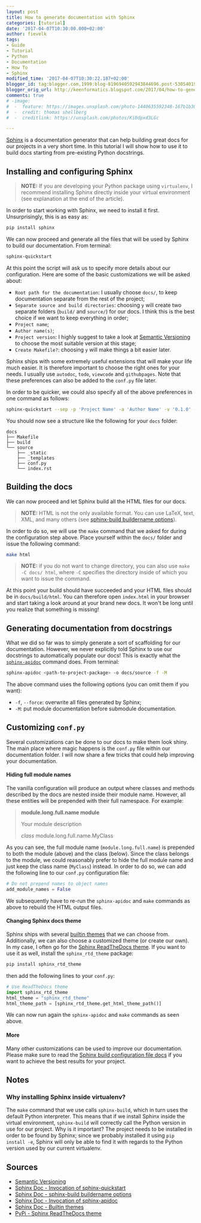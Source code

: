 ```yaml
---
layout: post
title: How to generate documentation with Sphinx
categories: [tutorial]
date: '2017-04-07T10:30:00.000+02:00'
author: fievelk
tags:
- Guide
- Tutorial
- Python
- Documentation
- How To
- Sphinx
modified_time: '2017-04-07T10:30:22.187+02:00'
blogger_id: tag:blogger.com,1999:blog-8196940592943844696.post-5305401977153190905
blogger_orig_url: http://keenformatics.blogspot.com/2017/04/how-to-generate-documentation-with.html
comments: true
# -image:
#  -  feature: https://images.unsplash.com/photo-1440635592348-167b1b30296f?crop=entropy&dpr=2&fit=crop&fm=jpg&h=475&ixjsv=2.1.0&ixlib=rb-0.3.5&q=50&w=1250
#  -  credit: thomas shellberg
#  -  creditlink: https://unsplash.com/photos/Ki0dpxd3LGc

---
```


[Sphinx][8] is a documentation generator that can help building great docs for our projects in a very short time. In this tutorial I will show how to use it to build docs starting from pre-existing Python docstrings.

<!--more-->
## Installing and configuring Sphinx

> **NOTE:** If you are developing your Python package using `virtualenv`, I recommend installing Sphinx directly inside your virtual environment (see explanation at the end of the article).

In order to start working with Sphinx, we need to install it first. Unsurprisingly, this is as easy as:

```bash
pip install sphinx
```

We can now proceed and generate all the files that will be used by Sphinx to build our documentation. From terminal:

```bash
sphinx-quickstart
```

At this point the script will ask us to specify more details about our configuration. Here are some of the basic customizations we will be asked about:
- `Root path for the documentation`: I usually choose `docs/`, to keep documentation separate from the rest of the project;
- `Separate source and build directories`: choosing `y` will create two separate folders (`build/` and `source/`) for our docs. I think this is the best choice if we want to keep everything in order;
- `Project name`;
- `Author name(s)`;
- `Project version`: I highly suggest to take a look at [Semantic Versioning][1] to choose the most suitable version at this stage;
- `Create Makefile?`: choosing `y` will make things a bit easier later.

Sphinx ships with some extremely useful extensions that will make your life much easier. It is therefore important to choose the right ones for your needs. I usually use `autodoc`, `todo`, `viewcode` and `githubpages`. Note that these preferences can also be added to the `conf.py` file later.

In order to be quicker, we could also specify all of the above preferences in one command as follows:
```bash
sphinx-quickstart --sep -p 'Project Name' -a 'Author Name' -v '0.1.0' --makefile --ext-autodoc --ext-todo --ext-viewcode --ext-githubpages docs/
```

You should now see a structure like the following for your `docs` folder:

```
docs
├── Makefile
├── build
└── source
    ├── _static
    ├── _templates
    ├── conf.py
    └── index.rst
```

## Building the docs

We can now proceed and let Sphinx build all the HTML files for our docs.
> **NOTE:** HTML is not the only available format. You can use LaTeX, text, XML, and many others (see [sphinx-build buildername options][3]).

In order to do so, we will use the `make` command that we asked for during the configuration step above. Place yourself within the `docs/` folder and issue the following command:

```bash
make html
```

> **NOTE:** if you do not want to change directory, you can also use `make -C docs/ html`, where `-C` specifies the directory inside of which you want to issue the command.

At this point your build should have succeeded and your HTML files should be in `docs/build/html`. You can therefore open `index.html` in your browser and start taking a look around at your brand new docs. It won't be long until you realize that something is missing!

## Generating documentation from docstrings

What we did so far was to simply generate a sort of scaffolding for our documentation. However, we never explicitly told Sphinx to use our docstrings to automatically populate our docs! This is exactly what the [`sphinx-apidoc`][4] command does. From terminal:

```bash
sphinx-apidoc <path-to-project-package> -o docs/source -f -M
```

The above command uses the following options (you can omit them if you want):
- `-f`, `--force`: overwrite all files generated by Sphinx;
- `-M`: put module documentation before submodule documentation.

## Customizing `conf.py`

Several customizations can be done to our docs to make them look shiny. The main place where magic happens is the `conf.py` file within our documentation folder. I will now share a few tricks that could help improving your documentation.

#### Hiding full module names

The vanilla configuration will produce an output where classes and methods described by the docs are nested inside their module name. However, all these entities will be prepended with their full namespace. For example:

> **module.long.full.name module**
>
> Your module description
>
> *class* module.long.full.name.MyClass

As you can see, the full module name (`module.long.full.name`) is prepended to both the module (above) and the class (below). Since the class belongs to the module, we could reasonably prefer to hide the full module name and just keep the class name (`MyClass`) instead. In order to do so, we can add the following line to our `conf.py` configuration file:

```python
# Do not prepend names to object names
add_module_names = False
```

We subsequently have to re-run the `sphinx-apidoc` and `make` commands as above to rebuild the HTML output files.

#### Changing Sphinx docs theme

Sphinx ships with several [builtin themes][5] that we can choose from. Additionally, we can also choose a customized theme (or create our own). In my case, I often go for the [Sphinx ReadTheDocs theme][6]. If you want to use it as well, install the `sphinx_rtd_theme` package:

```bash
pip install sphinx_rtd_theme
```

then add the following lines to your `conf.py`:

```python
# Use ReadTheDocs theme
import sphinx_rtd_theme
html_theme = "sphinx_rtd_theme"
html_theme_path = [sphinx_rtd_theme.get_html_theme_path()]
```

We can now run again the `sphinx-apidoc` and `make` commands as seen above.

#### More

Many other customizations can be used to improve our documentation. Please make sure to read the [Sphinx build configuration file docs][7] if you want to achieve the best results for your project.


## Notes

### Why installing Sphinx inside virtualenv?

The `make` command that we use calls `sphinx-build`, which in turn uses the default Python interpreter. This means that if we install Sphinx inside the virtual environment, `sphinx-build` will correctly call the Python version in use for our project. Why is it important? The project needs to be installed in order to be found by Sphinx; since we probably installed it using `pip install -e`, Sphinx will only be able to find it with regards to the Python version used by our current virtualenv.


## Sources

- [Semantic Versioning][1]
- [Sphinx Doc - Invocation of sphinx-quickstart][2]
- [Sphinx Doc - sphinx-build buildername options][3]
- [Sphinx Doc - Invocation of sphinx-apidoc][4]
- [Sphinx Doc - Builtin themes][5]
- [PyPi - Sphinx ReadTheDocs theme ][6]


[1]: http://semver.org/
[2]: http://www.sphinx-doc.org/en/stable/invocation.html#invocation-of-sphinx-quickstart
[3]: http://www.sphinx-doc.org/en/stable/invocation.html#cmdoption-sphinx-build-b
[4]: http://www.sphinx-doc.org/en/stable/invocation.html#invocation-of-sphinx-apidoc
[5]: http://www.sphinx-doc.org/en/stable/theming.html#builtin-themes
[6]: https://pypi.python.org/pypi/sphinx_rtd_theme
[7]: http://www.sphinx-doc.org/en/stable/config.html#module-conf
[8]: http://www.sphinx-doc.org/

